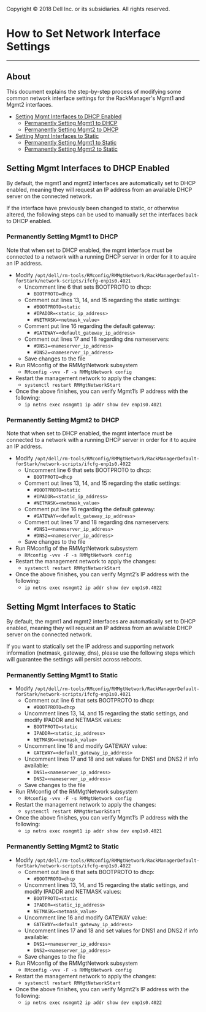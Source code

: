 Copyright &copy; 2018 Dell Inc. or its subsidiaries. All rights reserved.

# How to Set Network Interface Settings
---

## About
This document explains the step-by-step process of modifying some common network interface settings for the RackManager's Mgmt1 and
Mgmt2 interfaces.

* [Setting Mgmt Interfaces to DHCP Enabled](#setting-mgmt-interfaces-to-dhcp-enabled)
  * [Permanently Setting Mgmt1 to DHCP](#permanently-setting-mgmt1-to-dhcp)
  * [Permanently Setting Mgmt2 to DHCP](#permanently-setting-mgmt2-to-dhcp)
* [Setting Mgmt Interfaces to Static](#setting-mgmt-interfaces-to-static)
  * [Permanently Setting Mgmt1 to Static](#permanently-setting-mgmt1-to-static)
  * [Permanently Setting Mgmt2 to Static](#permanently-setting-mgmt2-to-static)

## Setting Mgmt Interfaces to DHCP Enabled

By default, the mgmt1 and mgmt2 interfaces are automatically set to DHCP enabled, meaning they will request an IP address from an available
DHCP server on the connected network.

If the interface have previously been changed to static, or otherwise altered, the following steps can be used to manually set the
interfaces back to DHCP enabled.

### Permanently Setting Mgmt1 to DHCP

Note that when set to DHCP enabled, the mgmt interface must be connected to a network with a running DHCP server in order for it
to aquire an IP address.

* Modify `/opt/dell/rm-tools/RMconfig/RMMgtNetwork/RackManagerDefault-forStark/network-scripts/ifcfg-enp1s0.4021`
  * Uncomment line 6 that sets BOOTPROTO to dhcp:
    * `BOOTPROTO=dhcp`
  * Comment out lines 13, 14, and 15 regarding the static settings:
    * `#BOOTPROTO=static`
    * `#IPADDR=<static_ip_address>`
    * `#NETMASK=<netmask_value>`
  * Comment put line 16 regarding the default gateway:
    * `#GATEWAY=<default_gateway_ip_address>`
  * Comment out lines 17 and 18 regarding dns nameservers:
    * `#DNS1=<nameserver_ip_address>`
    * `#DNS2=<nameserver_ip_address>`
  * Save changes to the file
* Run RMconfig of the RMMgtNetwork subsystem
  * `RMconfig -vvv -F -s RMMgtNetwork config`
* Restart the management network to apply the changes:
  * `systemctl restart RMMgtNetworkStart`
* Once the above finishes, you can verify Mgmt1’s IP address with the following:
  * `ip netns exec nsmgmt1 ip addr show dev enp1s0.4021`

### Permanently Setting Mgmt2 to DHCP

Note that when set to DHCP enabled, the mgmt interface must be connected to a network with a running DHCP server in order for it
to aquire an IP address.

* Modify `/opt/dell/rm-tools/RMconfig/RMMgtNetwork/RackManagerDefault-forStark/network-scripts/ifcfg-enp1s0.4022`
  * Uncomment line 6 that sets BOOTPROTO to dhcp:
    * `BOOTPROTO=dhcp`
  * Comment out lines 13, 14, and 15 regarding the static settings:
    * `#BOOTPROTO=static`
    * `#IPADDR=<static_ip_address>`
    * `#NETMASK=<netmask_value>`
  * Comment put line 16 regarding the default gateway:
    * `#GATEWAY=<default_gateway_ip_address>`
  * Comment out lines 17 and 18 regarding dns nameservers:
    * `#DNS1=<nameserver_ip_address>`
    * `#DNS2=<nameserver_ip_address>`
  * Save changes to the file
* Run RMconfig of the RMMgtNetwork subsystem
  * `RMconfig -vvv -F -s RMMgtNetwork config`
* Restart the management network to apply the changes:
  * `systemctl restart RMMgtNetworkStart`
* Once the above finishes, you can verify Mgmt2’s IP address with the following:
  * `ip netns exec nsmgmt2 ip addr show dev enp1s0.4022`

## Setting Mgmt Interfaces to Static

By default, the mgmt1 and mgmt2 interfaces are automatically set to DHCP enabled, meaning they will request an IP address from an available
DHCP server on the connected network.

If you want to statically set the IP address and supporting network information (netmask, gateway, dns), please use the following steps
which will guarantee the settings will persist across reboots.

### Permanently Setting Mgmt1 to Static

* Modify `/opt/dell/rm-tools/RMconfig/RMMgtNetwork/RackManagerDefault-forStark/network-scripts/ifcfg-enp1s0.4021`
  * Comment out line 6 that sets BOOTPROTO to dhcp:
    * `#BOOTPROTO=dhcp`
  * Uncomment lines 13, 14, and 15 regarding the static settings, and modify IPADDR and NETMASK values:
    * `BOOTPROTO=static`
    * `IPADDR=<static_ip_address>`
    * `NETMASK=<netmask_value>`
  * Uncomment line 16 and modify GATEWAY value:
    * `GATEWAY=<default_gateway_ip_address>`
  * Uncomment lines 17 and 18 and set values for DNS1 and DNS2 if info available:
    * `DNS1=<nameserver_ip_address>`
    * `DNS2=<nameserver_ip_address>`
  * Save changes to the file
* Run RMconfig of the RMMgtNetwork subsystem
  * `RMconfig -vvv -F -s RMMgtNetwork config`
* Restart the management network to apply the changes:
  * `systemctl restart RMMgtNetworkStart`
* Once the above finishes, you can verify Mgmt1’s IP address with the following:
  * `ip netns exec nsmgmt1 ip addr show dev enp1s0.4021`

### Permanently Setting Mgmt2 to Static

* Modify `/opt/dell/rm-tools/RMconfig/RMMgtNetwork/RackManagerDefault-forStark/network-scripts/ifcfg-enp1s0.4022`
  * Comment out line 6 that sets BOOTPROTO to dhcp:
    * `#BOOTPROTO=dhcp`
  * Uncomment lines 13, 14, and 15 regarding the static settings, and modify IPADDR and NETMASK values:
    * `BOOTPROTO=static`
    * `IPADDR=<static_ip_address>`
    * `NETMASK=<netmask_value>`
  * Uncomment line 16 and modify GATEWAY value:
    * `GATEWAY=<default_gateway_ip_address>`
  * Uncomment lines 17 and 18 and set values for DNS1 and DNS2 if info available:
    * `DNS1=<nameserver_ip_address>`
    * `DNS2=<nameserver_ip_address>`
  * Save changes to the file
* Run RMconfig of the RMMgtNetwork subsystem
  * `RMconfig -vvv -F -s RMMgtNetwork config`
* Restart the management network to apply the changes:
  * `systemctl restart RMMgtNetworkStart`
* Once the above finishes, you can verify Mgmt2’s IP address with the following:
  * `ip netns exec nsmgmt2 ip addr show dev enp1s0.4022`

